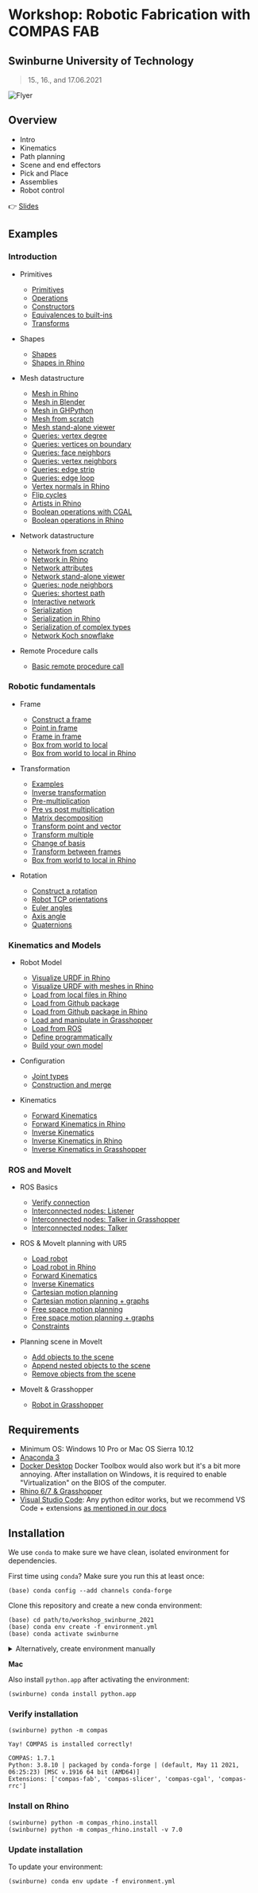 # Workshop: Robotic Fabrication with COMPAS FAB

## Swinburne University of Technology

> 15., 16., and 17.06.2021

![Flyer](images/flyer.png)

## Overview

* Intro
* Kinematics
* Path planning
* Scene and end effectors
* Pick and Place
* Assemblies
* Robot control

👉 [Slides](https://docs.google.com/presentation/d/1q8ZO1cg-EHn0g0nu1sDULYFoRuld-sci59pUsOhEBe0/edit?usp=sharing)

## Examples

### Introduction

* Primitives
  * [Primitives](examples/001_primitives.py)
  * [Operations](examples/002_primitives_operations.py)
  * [Constructors](examples/003_primitives_constructors.py)
  * [Equivalences to built-ins](examples/004_primitives_equivalence.py)
  * [Transforms](examples/005_primitives_transforms.py)
* Shapes
  * [Shapes](examples/006_shapes.py)
  * [Shapes in Rhino](examples/007_shapes_rhino.py)
* Mesh datastructure
  * [Mesh in Rhino](examples/010_mesh_rhino.py)
  * [Mesh in Blender](examples/011_mesh_blender.py)
  * [Mesh in GHPython](examples/012_mesh_ghpython.py)
  * [Mesh from scratch](examples/013_mesh_from_scratch.py)
  * [Mesh stand-alone viewer](examples/014_mesh_plotter.py)
  * [Queries: vertex degree](examples/015_mesh_info_vertex_degree.py)
  * [Queries: vertices on boundary](examples/016_mesh_info_vertices_on_boundary.py)
  * [Queries: face neighbors](examples/017_mesh_info_face_neighbors.py)
  * [Queries: vertex neighbors](examples/018_mesh_info_vertex_neighbors.py)
  * [Queries: edge strip](examples/019_mesh_info_edge_strip.py)
  * [Queries: edge loop](examples/020_mesh_info_edge_loop.py)
  * [Vertex normals in Rhino](examples/021_mesh_vertex_normals_rhino.py)
  * [Flip cycles](examples/022_mesh_flip_cycles_rhino.py)
  * [Artists in Rhino](examples/023_mesh_rhino.py)
  * [Boolean operations with CGAL](examples/024_mesh_booleans.py)
  * [Boolean operations in Rhino](examples/025_mesh_booleans_rhino.py)

* Network datastructure
  * [Network from scratch](examples/030_network_from_scratch.py)
  * [Network in Rhino](examples/031_network_from_scratch_rhino.py)
  * [Network attributes](examples/032_network_from_scratch_rhino.py)
  * [Network stand-alone viewer](examples/032_network_plotter.py)
  * [Queries: node neighbors](examples/033_network_info_node_neighbors.py)
  * [Queries: shortest path](examples/034_network_info_shortest_path.py)
  * [Interactive network](examples/035_network_interactive.py)
  * [Serialization](examples/036_network_serialization.py)
  * [Serialization in Rhino](examples/037_network_serialization_rhino.py)
  * [Serialization of complex types](examples/038_network_serialization_complex_type.py)
  * [Network Koch snowflake](examples/039_network_koch.py)

* Remote Procedure calls
  * [Basic remote procedure call](examples/040_rpc_basic_example.py)

### Robotic fundamentals

* Frame
  * [Construct a frame](examples/101_several_ways_to_construct_frame.py)
  * [Point in frame](examples/102_point_in_frame.py)
  * [Frame in frame](examples/103_frame_in_frame.py)
  * [Box from world to local](examples/104_box_from_the_world_to_local.py)
  * [Box from world to local in Rhino](examples/105_box_from_the_world_to_local_rhino.py)

* Transformation
  * [Examples](examples/106_examples_transformation.py)
  * [Inverse transformation](examples/107_inverse_transformation.py)
  * [Pre-multiplication](examples/108_premultiply_transformations.py)
  * [Pre vs post multiplication](examples/109_pre_vs_post_multiplication.py)
  * [Matrix decomposition](examples/110_decompose_transformation.py)
  * [Transform point and vector](examples/111_transform_point_and_vector.py)
  * [Transform multiple](examples/112_transform_multiple.py)
  * [Change of basis](examples/113_change_basis_transformation.py)
  * [Transform between frames](examples/114_transformation_between_frames.py)
  * [Box from world to local in Rhino](examples/115_box_from_the_world_to_local_rhino.py)

* Rotation
  * [Construct a rotation](examples/116_several_ways_to_construct_rotation.py)
  * [Robot TCP orientations](examples/117_robot_tcp_orientations.py)
  * [Euler angles](examples/118_euler_angles.py)
  * [Axis angle](examples/119_axis_angle.py)
  * [Quaternions](examples/120_quaternion.py)

### Kinematics and Models

* Robot Model
  * [Visualize URDF in Rhino](examples/201_visualize_model_rhino.py)
  * [Visualize URDF with meshes in Rhino](examples/202_visualize_model_with_meshes_rhino.py)
  * [Load from local files in Rhino](examples/204_robot_from_local_rhino.py)
  * [Load from Github package](examples/205_robot_from_github.py)
  * [Load from Github package in Rhino](examples/206_robot_from_github_rhino.py)
  * [Load and manipulate in Grasshopper](examples/207_robot_artist_grasshopper.ghx)
  * [Load from ROS](examples/208_robot_from_ros.py)
  * [Define programmatically](examples/209_define_programmatically.py)
  * [Build your own model](examples/210_build_your_own_robot.py)

* Configuration
  * [Joint types](examples/211_joint_types.py)
  * [Construction and merge](examples/212_configuration.py)

* Kinematics
  * [Forward Kinematics](examples/213_forward_kinematics.py)
  * [Forward Kinematics in Rhino](examples/214_forward_kinematics_rhino.py)
  * [Inverse Kinematics](examples/215_inverse_kinematics.py)
  * [Inverse Kinematics in Rhino](examples/216_inverse_kinematics_rhino.py)
  * [Inverse Kinematics in Grasshopper](examples/217_ik.ghx)

### ROS and MoveIt

* ROS Basics
  * [Verify connection](examples/301_check_connection.py)
  * [Interconnected nodes: Listener](examples/302_ros_hello_world_listener.py)
  * [Interconnected nodes: Talker in Grasshopper](examples/303_ros_hello_world_talker.ghx)
  * [Interconnected nodes: Talker](examples/304_ros_hello_world_talker.py)

* ROS & MoveIt planning with UR5
  * [Load robot](examples/305_robot_from_ros.py)
  * [Load robot in Rhino](examples/306_robot_from_ros_rhino.py)
  * [Forward Kinematics](examples/307_forward_kinematics_ros_loader.py)
  * [Inverse Kinematics](examples/308_inverse_kinematics_ros_loader.py)
  * [Cartesian motion planning](examples/309_plan_cartesian_motion_ros_loader.py)
  * [Cartesian motion planning + graphs](examples/310_plan_cartesian_motion_ros_loader_viz.py)
  * [Free space motion planning](examples/311_plan_motion_ros_loader.py)
  * [Free space motion planning + graphs](examples/312_plan_motion_ros_loader_viz.py)
  * [Constraints](examples/313_constraints.py)

* Planning scene in MoveIt
  * [Add objects to the scene](examples/314_add_collision_mesh.py)
  * [Append nested objects to the scene](examples/315_append_collision_meshes.py)
  * [Remove objects from the scene](examples/316_remove_collision_mesh.py)

* MoveIt & Grasshopper
  * [Robot in Grasshopper](examples/317_robot_example.ghx)

## Requirements

* Minimum OS: Windows 10 Pro or Mac OS Sierra 10.12
* [Anaconda 3](https://www.anaconda.com/distribution/)
* [Docker Desktop](https://www.docker.com/products/docker-desktop) Docker Toolbox would also work but it's a bit more annoying. After installation on Windows, it is required to enable "Virtualization" on the BIOS of the computer.
* [Rhino 6/7 & Grasshopper](https://www.rhino3d.com/download)
* [Visual Studio Code](https://code.visualstudio.com/): Any python editor works, but we recommend VS Code + extensions [as mentioned in our docs](https://gramaziokohler.github.io/compas_fab/latest/getting_started.html#working-in-visual-studio-code-1)

## Installation

We use `conda` to make sure we have clean, isolated environment for dependencies.

First time using `conda`? Make sure you run this at least once:

    (base) conda config --add channels conda-forge

Clone this repository and create a new conda environment:

    (base) cd path/to/workshop_swinburne_2021
    (base) conda env create -f environment.yml
    (base) conda activate swinburne

<details><summary>Alternatively, create environment manually</summary>
<p>

The conda environment can also be manually created:

    (base) conda create -n swinburne python=3.8 compas_fab>=0.19.1 --yes
    (base) conda activate swinburne

</p>
</details>

**Mac**

Also install `python.app` after activating the environment:

    (swinburne) conda install python.app

### Verify installation

    (swinburne) python -m compas

    Yay! COMPAS is installed correctly!

    COMPAS: 1.7.1
    Python: 3.8.10 | packaged by conda-forge | (default, May 11 2021, 06:25:23) [MSC v.1916 64 bit (AMD64)]
    Extensions: ['compas-fab', 'compas-slicer', 'compas-cgal', 'compas-rrc']

### Install on Rhino

    (swinburne) python -m compas_rhino.install
    (swinburne) python -m compas_rhino.install -v 7.0

### Update installation

To update your environment:

    (swinburne) conda env update -f environment.yml
